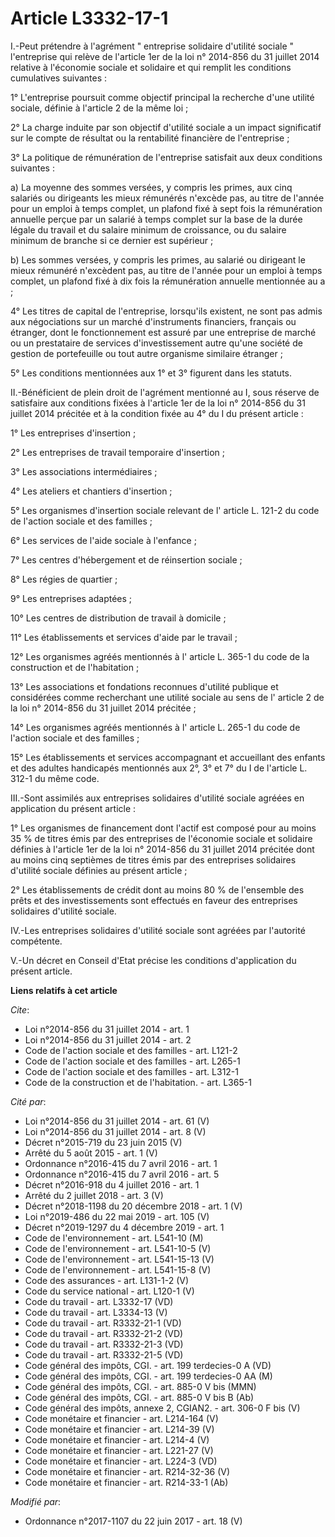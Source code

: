 # Article L3332-17-1

I.-Peut prétendre à l'agrément " entreprise solidaire d'utilité sociale " l'entreprise qui relève de l'article 1er de la loi
n° 2014-856 du 31 juillet 2014 relative à l'économie sociale et solidaire et qui remplit les conditions cumulatives
suivantes :

1° L'entreprise poursuit comme objectif principal la recherche d'une utilité sociale, définie à l'article 2 de la même loi ;

2° La charge induite par son objectif d'utilité sociale a un impact significatif sur le compte de résultat ou la rentabilité
financière de l'entreprise ;

3° La politique de rémunération de l'entreprise satisfait aux deux conditions suivantes :

a) La moyenne des sommes versées, y compris les primes, aux cinq salariés ou dirigeants les mieux rémunérés n'excède pas, au
titre de l'année pour un emploi à temps complet, un plafond fixé à sept fois la rémunération annuelle perçue par un salarié à
temps complet sur la base de la durée légale du travail et du salaire minimum de croissance, ou du salaire minimum de branche
si ce dernier est supérieur ;

b) Les sommes versées, y compris les primes, au salarié ou dirigeant le mieux rémunéré n'excèdent pas, au titre de l'année
pour un emploi à temps complet, un plafond fixé à dix fois la rémunération annuelle mentionnée au a ;

4° Les titres de capital de l'entreprise, lorsqu'ils existent, ne sont pas admis aux négociations sur un marché d'instruments
financiers, français ou étranger, dont le fonctionnement est assuré par une entreprise de marché ou un prestataire de
services d'investissement autre qu'une société de gestion de portefeuille ou tout autre organisme similaire étranger ;

5° Les conditions mentionnées aux 1° et 3° figurent dans les statuts.

II.-Bénéficient de plein droit de l'agrément mentionné au I, sous réserve de satisfaire aux conditions fixées à l'article 1er
de la loi n° 2014-856 du 31 juillet 2014 précitée et à la condition fixée au 4° du I du présent article :

1° Les entreprises d'insertion ;

2° Les entreprises de travail temporaire d'insertion ;

3° Les associations intermédiaires ;

4° Les ateliers et chantiers d'insertion ;

5° Les organismes d'insertion sociale relevant de l' article L. 121-2 du code de l'action sociale et des familles  ;

6° Les services de l'aide sociale à l'enfance ;

7° Les centres d'hébergement et de réinsertion sociale ;

8° Les régies de quartier ;

9° Les entreprises adaptées ;

10° Les centres de distribution de travail à domicile ;

11° Les établissements et services d'aide par le travail ;

12° Les organismes agréés mentionnés à l' article L. 365-1 du code de la construction et de l'habitation  ;

13° Les associations et fondations reconnues d'utilité publique et considérées comme recherchant une utilité sociale au sens
de l' article 2 de la loi n° 2014-856 du 31 juillet 2014 précitée  ;

14° Les organismes agréés mentionnés à l' article L. 265-1 du code de l'action sociale et des familles  ;

15° Les établissements et services accompagnant et accueillant des enfants et des adultes handicapés mentionnés aux 2°, 3° et
7° du I de l'article L. 312-1 du même code.

III.-Sont assimilés aux entreprises solidaires d'utilité sociale agréées en application du présent article :

1° Les organismes de financement dont l'actif est composé pour au moins 35 % de titres émis par des entreprises de l'économie
sociale et solidaire définies à l'article 1er de la loi n° 2014-856 du 31 juillet 2014 précitée dont au moins cinq septièmes
de titres émis par des entreprises solidaires d'utilité sociale définies au présent article ;

2° Les établissements de crédit dont au moins 80 % de l'ensemble des prêts et des investissements sont effectués en faveur
des entreprises solidaires d'utilité sociale.

IV.-Les entreprises solidaires d'utilité sociale sont agréées par l'autorité compétente.

V.-Un décret en Conseil d'Etat précise les conditions d'application du présent article.

**Liens relatifs à cet article**

_Cite_:

  - Loi n°2014-856 du 31 juillet 2014 - art. 1
  - Loi n°2014-856 du 31 juillet 2014 - art. 2
  - Code de l'action sociale et des familles - art. L121-2
  - Code de l'action sociale et des familles - art. L265-1
  - Code de l'action sociale et des familles - art. L312-1
  - Code de la construction et de l'habitation. - art. L365-1

_Cité par_:

  - Loi n°2014-856 du 31 juillet 2014 - art. 61 (V)
  - Loi n°2014-856 du 31 juillet 2014 - art. 8 (V)
  - Décret n°2015-719 du 23 juin 2015 (V)
  - Arrêté du 5 août 2015 - art. 1 (V)
  - Ordonnance n°2016-415 du 7 avril 2016 - art. 1
  - Ordonnance n°2016-415 du 7 avril 2016 - art. 5
  - Décret n°2016-918 du 4 juillet 2016 - art. 1
  - Arrêté du 2 juillet 2018 - art. 3 (V)
  - Décret n°2018-1198 du 20 décembre 2018 - art. 1 (V)
  - Loi n°2019-486 du 22 mai 2019 - art. 105 (V)
  - Décret n°2019-1297 du 4 décembre 2019 - art. 1
  - Code de l'environnement - art. L541-10 (M)
  - Code de l'environnement - art. L541-10-5 (V)
  - Code de l'environnement - art. L541-15-13 (V)
  - Code de l'environnement - art. L541-15-8 (V)
  - Code des assurances - art. L131-1-2 (V)
  - Code du service national - art. L120-1 (V)
  - Code du travail - art. L3332-17 (VD)
  - Code du travail - art. L3334-13 (V)
  - Code du travail - art. R3332-21-1 (VD)
  - Code du travail - art. R3332-21-2 (VD)
  - Code du travail - art. R3332-21-3 (VD)
  - Code du travail - art. R3332-21-5 (VD)
  - Code général des impôts, CGI. - art. 199 terdecies-0 A (VD)
  - Code général des impôts, CGI. - art. 199 terdecies-0 AA (M)
  - Code général des impôts, CGI. - art. 885-0 V bis (MMN)
  - Code général des impôts, CGI. - art. 885-0 V bis B (Ab)
  - Code général des impôts, annexe 2, CGIAN2. - art. 306-0 F bis (V)
  - Code monétaire et financier - art. L214-164 (V)
  - Code monétaire et financier - art. L214-39 (V)
  - Code monétaire et financier - art. L214-4 (V)
  - Code monétaire et financier - art. L221-27 (V)
  - Code monétaire et financier - art. L224-3 (VD)
  - Code monétaire et financier - art. R214-32-36 (V)
  - Code monétaire et financier - art. R214-33-1 (Ab)

_Modifié par_:

  - Ordonnance n°2017-1107 du 22 juin 2017 - art. 18 (V)

